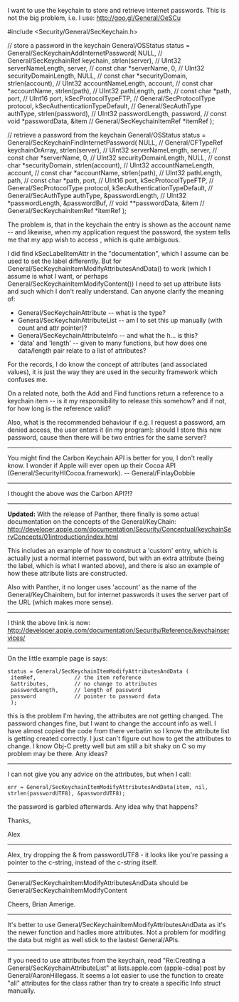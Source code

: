 I want to use the keychain to store and retrieve internet passwords. This is not the big problem, i.e. I use: http://goo.gl/General/OeSCu
    
#include <Security/General/SecKeychain.h>

   // store a password in the keychain
   General/OSStatus status = General/SecKeychainAddInternetPassword(
      NULL,                            // General/SecKeychainRef keychain, 
      strlen(server),                  // UInt32 serverNameLength, 
      server,                          // const char *serverName, 
      0,                               // UInt32 securityDomainLength, 
      NULL,                            // const char *securityDomain, 
      strlen(account),                 // UInt32 accountNameLength, 
      account,                         // const char *accountName, 
      strlen(path),                    // UInt32 pathLength, 
      path,                            // const char *path, 
      port,                            // UInt16 port, 
      kSecProtocolTypeFTP,             // General/SecProtocolType protocol, 
      kSecAuthenticationTypeDefault,   // General/SecAuthType authType, 
      strlen(password),                // UInt32 passwordLength, 
      password,                        // const void *passwordData, 
      &item                            // General/SecKeychainItemRef *itemRef
   );

   // retrieve a password from the keychain
   General/OSStatus status = General/SecKeychainFindInternetPassword(
      NULL,                            // General/CFTypeRef keychainOrArray, 
      strlen(server),                  // UInt32 serverNameLength, 
      server,                          // const char *serverName, 
      0,                               // UInt32 securityDomainLength, 
      NULL,                            // const char *securityDomain, 
      strlen(account),                 // UInt32 accountNameLength, 
      account,                         // const char *accountName, 
      strlen(path),                    // UInt32 pathLength, 
      path,                            // const char *path, 
      port,                            // UInt16 port, 
      kSecProtocolTypeFTP,             // General/SecProtocolType protocol, 
      kSecAuthenticationTypeDefault,   // General/SecAuthType authType, 
      &passwordLength,                 // UInt32 *passwordLength, 
      &passwordBuf,                    // void **passwordData, 
      &item                            // General/SecKeychainItemRef *itemRef
   );


The problem is, that in the keychain the entry is shown as the account name -- and likewise, when my application request the password, the system tells me that my app wish to access <account>, which is quite ambiguous.

I did find kSecLabelItemAttr in the "documentation", which I assume can be used to set the label differently. But for General/SecKeychainItemModifyAttributesAndData() to work (which I assume is what I want, or perhaps General/SecKeychainItemModifyContent()) I need to set up attribute lists and such which I don't really understand. Can anyone clarify the meaning of:


* General/SecKeychainAttribute -- what is the type?
* General/SecKeychainAttributeList -- am I to set this up manually (with count and attr pointer)?
* General/SecKeychainAttributeInfo -- and what the h... is this?
* 'data' and 'length' -- given to many functions, but how does one data/length pair relate to a list of attributes?


For the records, I do know the concept of attributes (and associated values), it is just the way they are used in the security framework which confuses me.

On a related note, both the Add and Find functions return a reference to a keychain item -- is it my responsibility to release this somehow? and if not, for how long is the reference valid?

Also, what is the recommended behaviour if e.g. I request a password, am denied access, the user enters it (in my program): should I store this new password, cause then there will be two entries for the same server?

----

You might find the Carbon Keychain API is better for you, I don't really know. I wonder if Apple will ever open up their Cocoa API (General/SecurityHICocoa.framework). -- General/FinlayDobbie

----

I thought the above *was* the Carbon API?!?

----

**Updated:** With the release of Panther, there finally is some actual documentation on the concepts of the General/KeyChain: http://developer.apple.com/documentation/Security/Conceptual/keychainServConcepts/01introduction/index.html

This includes an example of how to construct a 'custom' entry, which is actually just a normal internet password, but with an extra attribute (being the label, which is what I wanted above), and there is also an example of how these attribute lists are constructed.

Also with Panther, it no longer uses 'account' as the name of the General/KeyChainItem, but for internet passwords it uses the server part of the URL (which makes more sense).

----

I think the above link is now: http://developer.apple.com/documentation/Security/Reference/keychainservices/

----

On the little example page is says:

    status = General/SecKeychainItemModifyAttributesAndData (
     itemRef,            // the item reference
     &attributes,        // no change to attributes
     passwordLength,     // length of password
     password            // pointer to password data
     );


this is the problem I'm having, the attributes are not getting changed.  The password changes fine, but I want to change the account info as well.  I have almost copied the code from there verbatim so I know the attribute list is getting created correctly.  I just can't figure out how to get the attributes to change.  I know Obj-C pretty well but am still a bit shaky on C so my problem may be there.  Any ideas?

----

I can not give you any advice on the attributes, but when I call:

    err = General/SecKeychainItemModifyAttributesAndData(item, nil, strlen(passwordUTF8), &passwordUTF8);

the password is garbled afterwards. Any idea why that happens?

Thanks,

Alex

----

Alex, try dropping the & from passwordUTF8 - it looks like you're passing a pointer to the c-string, instead of the c-string itself.

----

General/SecKeychainItemModifyAttributesAndData should be General/SecKeychainItemModifyContent

Cheers,
Brian Amerige.

----

It's better to use General/SecKeychainItemModifyAttributesAndData as it's the newer function and hadles more attributes. Not a problem for modifing the data but might as well stick to the lastest General/APIs.

----

If you need to use attributes from the keychain, read "Re:Creating a General/SecKeychainAttributeList" at lists.apple.com (apple-cdsa) post by General/AaronHillegass. It seems a lot easier to use the function to create "all" attributes for the class rather than try to create a specific Info struct manually.
